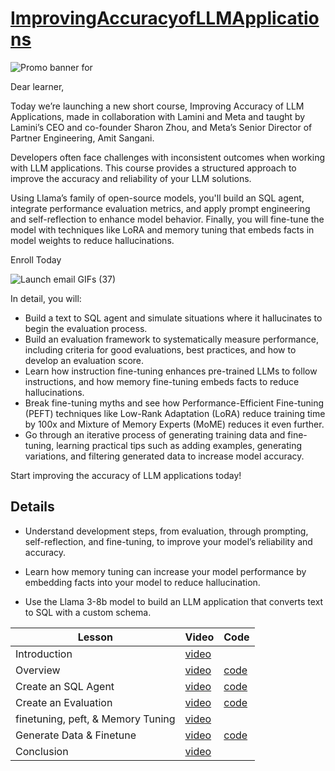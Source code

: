 # [ImprovingAccuracyofLLMApplications](https://learn.deeplearning.ai/courses/improving-accuracy-of-llm-applications)

![Promo banner for](https://ci3.googleusercontent.com/meips/ADKq_NYWT9cJdmzYtGStFtE7-E-zAW5Z2Mxq8SuimEjutVQGti2KdWzMewhPUOT8NZTLVz-Ey-AciitpzlhM-1UUMKQjwDpzArXEdsw3M6TWiVVmyOWtwYNjXGolnlXYA16tHd3MhqLzYrwwXjsTGfbBxmvJlWFtgO46cFk8M1NYP-4hwT9ygYbDRVyM1ky1jSdJxaAQsOojyMwLSVfZL3GVPsOnlFK6QYlatrXomaJRdRPPVRY78zpoy1gBkoCmffONFqfx9LKn79phJxBxC8j28us2hAmNRQZjsGckJJlMeo0IxVtWz6EGSKwAmSuvLt_GOvDUDMuygyfF=s0-d-e1-ft#https://info.deeplearning.ai/hs-fs/hubfs/The%20Batch%20ads%20and%20exclusive%20banners%20-%202024-08-13T091442.999.png?width=1120&upscale=true&name=The%20Batch%20ads%20and%20exclusive%20banners%20-%202024-08-13T091442.999.png)

Dear learner, 

 

Today we’re launching a new short course, Improving Accuracy of LLM Applications, made in collaboration with Lamini and Meta and taught by Lamini’s CEO and co-founder Sharon Zhou, and Meta’s Senior Director of Partner Engineering, Amit Sangani.

 

Developers often face challenges with inconsistent outcomes when working with LLM applications. This course provides a structured approach to improve the accuracy and reliability of your LLM solutions.

 

Using Llama’s family of open-source models, you'll build an SQL agent, integrate performance evaluation metrics, and apply prompt engineering and self-reflection to enhance model behavior. Finally, you will fine-tune the model with techniques like LoRA and memory tuning that embeds facts in model weights to reduce hallucinations.

Enroll Today

![Launch email GIFs (37)](https://ci3.googleusercontent.com/meips/ADKq_NYDUaeiC__D4-1e6u0KWVVMWlEQKsRAopUZGkXgkX9vDvxY3kTa94Hy-Nsera4ozXL5NGqTCaIwAVxSh9WadO8TQ_D5FH-QanyvBsTQyV185AgVHum38Wq_H6YKLKk5KLB5HqIXKCaF34mi8FItBxGjrYR8uifFM8heH6CMDL-KseQqdJfk4eFK6Wgdplj1eEoV_ECQu4C8QhOvVI4e=s0-d-e1-ft#https://info.deeplearning.ai/hs-fs/hubfs/Launch%20email%20GIFs%20(37).gif?width=1120&upscale=true&name=Launch%20email%20GIFs%20(37).gif)

In detail, you will:

  -  Build a text to SQL agent and simulate situations where it hallucinates to begin the evaluation process.
  -  Build an evaluation framework to systematically measure performance, including criteria for good evaluations, best practices, and how to develop an evaluation score.
  -  Learn how instruction fine-tuning enhances pre-trained LLMs to follow instructions, and how memory fine-tuning embeds facts to reduce hallucinations. 
  -  Break fine-tuning myths and see how Performance-Efficient Fine-tuning (PEFT) techniques like Low-Rank Adaptation (LoRA) reduce training time by 100x and Mixture of Memory Experts (MoME) reduces it even further. 
  -  Go through an iterative process of generating training data and fine-tuning, learning practical tips such as adding examples, generating variations, and filtering generated data to increase model accuracy.

Start improving the accuracy of LLM applications today!

## Details
- Understand development steps, from evaluation, through prompting, self-reflection, and fine-tuning, to improve your model’s reliability and accuracy.

- Learn how memory tuning can increase your model performance by embedding facts into your model to reduce hallucination.

- Use the Llama 3-8b model to build an LLM application that converts text to SQL with a custom schema.


|Lesson|Video|Code|
|-|-|-|
|Introduction|[video](https://dyckms5inbsqq.cloudfront.net/Lamini/C1/L0/sc-Lamini-C1-L0-master.m3u8)||
|Overview|[video](https://dyckms5inbsqq.cloudfront.net/Lamini/C1/L1/sc-Lamini-C1-L1-master.m3u8)|[code](./L1/)|
|Create an SQL Agent|[video](https://dyckms5inbsqq.cloudfront.net/Lamini/C1/L2/sc-Lamini-C1-L2-master.m3u8)|[code](./L2/)|
|Create an Evaluation|[video](https://dyckms5inbsqq.cloudfront.net/Lamini/C1/L3/sc-Lamini-C1-L3-master.m3u8)|[code](./L3/)|
|finetuning, peft, & Memory Tuning|[video](https://dyckms5inbsqq.cloudfront.net/Lamini/C1/L4/sc-Lamini-C1-L4-master.m3u8)||
|Generate Data & Finetune|[video](https://dyckms5inbsqq.cloudfront.net/Lamini/C1/L5/sc-Lamini-C1-L5-master.m3u8)|[code](./L5/)|
|Conclusion|[video](https://dyckms5inbsqq.cloudfront.net/Lamini/C1/Conclusion/sc-Lamini-C1-Conclusion-master.m3u8)||